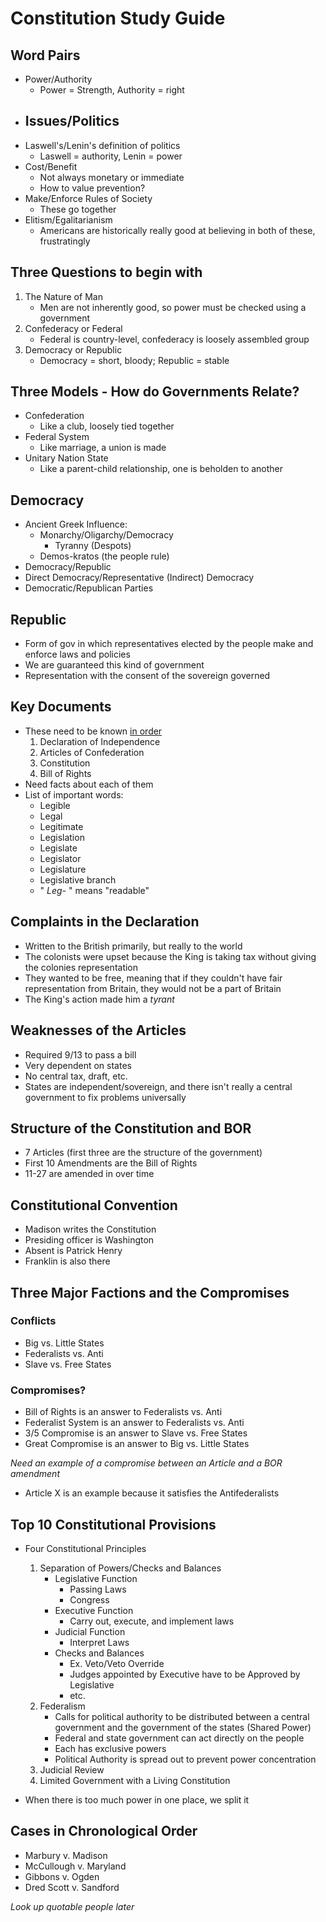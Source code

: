 # Constitution Study Guide

## Word Pairs

- Power/Authority
	- Power = Strength, Authority = right
- Issues/Politics
	- 
- Laswell's/Lenin's definition of politics
	- Laswell = authority, Lenin = power
- Cost/Benefit
	- Not always monetary or immediate
	- How to value prevention?
- Make/Enforce Rules of Society
	- These go together
- Elitism/Egalitarianism
	- Americans are historically really good at believing in both of these, frustratingly

## Three Questions to begin with

1. The Nature of Man
	- Men are not inherently good, so power must be checked using a government
2. Confederacy or Federal
	- Federal is country-level, confederacy is loosely assembled group
3. Democracy or Republic
	- Democracy = short, bloody; Republic = stable

## Three Models - How do Governments Relate?

- Confederation
	- Like a club, loosely tied together
- Federal System
	- Like marriage, a union is made
- Unitary Nation State
	- Like a parent-child relationship, one is beholden to another

## Democracy

- Ancient Greek Influence:
	- Monarchy/Oligarchy/Democracy
		- Tyranny (Despots)
	- Demos-kratos (the people rule)
- Democracy/Republic
- Direct Democracy/Representative (Indirect) Democracy
- Democratic/Republican Parties

## Republic

- Form of gov in which representatives elected by the people make and enforce laws and policies
- We are guaranteed this kind of government
- Representation with the consent of the sovereign governed

## Key Documents

- These need to be known <u>in order</u>
	1. Declaration of Independence
	2. Articles of Confederation
	3. Constitution
	4. Bill of Rights
- Need facts about each of them
- List of important words:
	- Legible
	- Legal
	- Legitimate
	- Legislation
	- Legislate
	- Legislator
	- Legislature
	- Legislative branch
	- " *Leg-* " means "readable"

## Complaints in the Declaration

- Written to the British primarily, but really to the world
- The colonists were upset because the King is taking tax without giving the colonies representation
- They wanted to be free, meaning that if they couldn't have fair representation from Britain, they would not be a part of Britain
- The King's action made him a *tyrant*

## Weaknesses of the Articles

- Required 9/13 to pass a bill
- Very dependent on states
- No central tax, draft, etc.
- States are independent/sovereign, and there isn't really a central government to fix problems universally

## Structure of the Constitution and BOR

- 7 Articles (first three are the structure of the government)
- First 10 Amendments are the Bill of Rights
- 11-27 are amended in over time

## Constitutional Convention

- Madison writes the Constitution
- Presiding officer is Washington
- Absent is Patrick Henry
- Franklin is also there

## Three Major Factions and the Compromises

### Conflicts

- Big vs. Little States
- Federalists vs. Anti
- Slave vs. Free States

###  Compromises?

- Bill of Rights is an answer to Federalists vs. Anti
- Federalist System is an answer to Federalists vs. Anti
- 3/5 Compromise is an answer to Slave vs. Free States
- Great Compromise is an answer to Big vs. Little States

*Need an example of a compromise between an Article and a BOR amendment*

- Article X is an example because it satisfies the Antifederalists

## Top 10 Constitutional Provisions

- Four Constitutional Principles
	1. Separation of Powers/Checks and Balances
		- Legislative Function
			- Passing Laws
			- Congress
		- Executive Function
			- Carry out, execute, and implement laws
		- Judicial Function
			- Interpret Laws
		- Checks and Balances
			- Ex. Veto/Veto Override
			- Judges appointed by Executive have to be Approved by Legislative
			- etc.
	1. Federalism
		- Calls for political authority to be distributed between a central government and the government of the states (Shared Power)
		- Federal and state government can act directly on the people
		- Each has exclusive powers
		- Political Authority is spread out to prevent power concentration
	1. Judicial Review
	2. Limited Government with a Living Constitution

- When there is too much power in one place, we split it

## Cases in Chronological Order

- Marbury v. Madison 
- McCullough v. Maryland
- Gibbons v. Ogden
- Dred Scott v. Sandford

*Look up quotable people later*